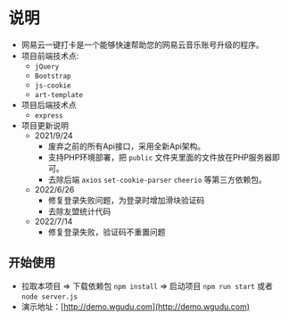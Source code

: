 # 说明

- 网易云一键打卡是一个能够快速帮助您的网易云音乐账号升级的程序。
- 项目前端技术点:
  - `jQuery`
  - `Bootstrap`
  - `js-cookie`
  - `art-template`
- 项目后端技术点
  - `express`
- 项目更新说明
  - 2021/9/24
    - 废弃之前的所有Api接口，采用全新Api架构。
    - 支持PHP环境部署，把 `public` 文件夹里面的文件放在PHP服务器即可。
    - 去除后端 `axios` `set-cookie-parser` `cheerio` 等第三方依赖包。
  - 2022/6/26
    - 修复登录失败问题，为登录时增加滑块验证码
    - 去除友盟统计代码
  - 2022/7/14
    - 修复登录失败，验证码不重置问题

## 开始使用

- 拉取本项目 => 下载依赖包 `npm install` => 启动项目 `npm run start` 或者 `node server.js`
- 演示地址：[http://demo.wgudu.com](http://demo.wgudu.com)